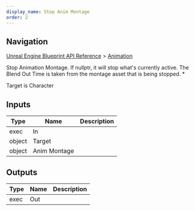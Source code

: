 ```yaml
---
display_name: Stop Anim Montage
order: 2
---
```

## Navigation

[Unreal Engine Blueprint API Reference](https://dev.epicgames.com/documentation/en-us/unreal-engine/BlueprintAPI) > [Animation](https://dev.epicgames.com/documentation/en-us/unreal-engine/BlueprintAPI/Animation)

Stop Animation Montage. If nullptr, it will stop what's currently active. The Blend Out Time is taken from the montage asset that is being stopped. \*

Target is Character

## Inputs

| Type | Name | Description |
| --- | --- | --- |
| exec | In |  |
| object | Target |  |
| object | Anim Montage |  |

## Outputs

| Type | Name | Description |
| --- | --- | --- |
| exec | Out |  |
